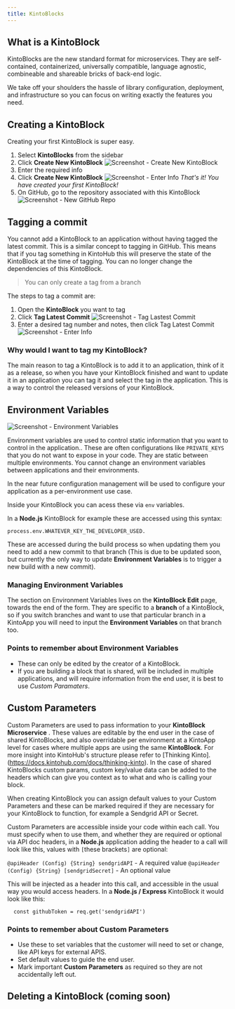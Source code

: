 ```yaml
---
title: KintoBlocks
---
```


## What is a KintoBlock


KintoBlocks are the new standard format for microservices.
They are self-contained, containerized, universally compatible, language agnostic, combineable and shareable bricks of back-end logic.

We take off your shoulders the hassle of library configuration, deployment, and infrastructure so you can focus on writing exactly the features you need.

## Creating a KintoBlock

Creating your first KintoBlock is super easy.

1. Select **KintoBlocks** from the sidebar
2. Click **Create New KintoBlock**
![Screenshot - Create New KintoBlock](/docs/assets/creating-a-kintoblock-1-2.png)
3. Enter the required info
4. Click **Create New KintoBlock**
![Screenshot - Enter Info](/docs/assets/creating-a-kintoblock-3-4.png)
_That's it! You have created your first KintoBlock!_
6. On GitHub, go to the repository associated with this KintoBlock
![Screenshot - New GitHub Repo](/docs/assets/creating-a-kintoblock-5.png)

## Tagging a commit

You cannot add a KintoBlock to an application without having tagged the latest commit. This is a similar concept to tagging in GitHub.
This means that if you tag something in KintoHub this will preserve the state of the KintoBlock at the time of tagging. You can no longer change the dependencies of this KintoBlock.

> You can only create a tag from a branch

The steps to tag a commit are:

1. Open the **KintoBlock** you want to tag
2. Click **Tag Latest Commit**
![Screenshot - Tag Lastest Commit](/docs/assets/tagging-a-commit-1-2.png)
3. Enter a desired tag number and notes, then click Tag Latest Commit
![Screenshot - Enter Info](/docs/assets/tagging-a-commit-3.png)

### Why would I want to tag my KintoBlock?

The main reason to tag a KintoBlock is to add it to an application, think of it as a release, so when you have your KintoBlock finished and want to update it in an application you can tag it and select the tag in the application. This is a way to control the released versions of your KintoBlock.

## Environment Variables

![Screenshot - Environment Variables](/docs/assets/environment_variables.png)

Environment variables are used to control static information that you want to control in the application.. These are often configurations like  `PRIVATE_KEYS` that you do not want to expose in your code. They are static between multiple environments. You cannot change an environment variables between applications and their environments.

In the near future configuration management will be used to configure your application as a per-environment use case.

Inside your KintoBlock you can acess these via `env` variables. 

In a **Node.js** KintoBlock for example these are accessed using this syntax:

```
process.env.WHATEVER_KEY_THE_DEVELOPER_USED.
```

These are accessed during the build process so when updating them you need to add a new commit to that branch (This is due to be updated soon, but currently the only way to update **Environment Variables** is to trigger a new build with a new commit).

### Managing Environment Variables

The section on Environment Variables lives on the **KintoBlock Edit** page, towards the end of the form. They are specific to a **branch** of a KintoBlock, so if you switch branches and want to use that particular branch in a KintoApp you will need to input the **Environment Variables** on that branch too.


### Points to remember about Environment Variables

- These can only be edited by the creator of a KintoBlock.
- If you are building a block that is shared, will be included in multiple applications, and will require information from the end user, it is best to use *Custom Paramaters*.


## Custom Parameters

Custom Parameters are used to pass information to your **KintoBlock Microservice** . These values are editable by the end user in the case of shared KintoBlocks, and also overridable per environment at a KintoApp level for cases where multiple apps are using the same **KintoBlock**. For more insight into KintoHub's structure please refer to [Thinking Kinto].(https://docs.kintohub.com/docs/thinking-kinto). In the case of shared KintoBlocks custom params, custom key/value data can be added to the headers which can give you context as to what and who is calling your block.

When creating KintoBlock you can assign default values to your Custom Parameters and these can be marked required if they are necessary for your KintoBlock to function, for example a Sendgrid API or Secret.

Custom Parameters are accessible inside your code within each call. You must specify when to use them, and whether they are required or optional via API doc headers, in a **Node.js** application adding the header to a call will look like this, values with `[`these brackets`]` are optional:

`@apiHeader (Config) {String} sendgridAPI` - A required value 
`@apiHeader (Config) {String} [sendgridSecret]` - An optional value



This will be injected as a header into this call, and accessible in the usual way you would access headers. In a **Node.js / Express** KintoBlock it would look like this: 

```
  const githubToken = req.get('sendgridAPI')
```

### Points to remember about Custom Parameters 
- Use these to set variables that the customer will need to set or change, like API keys for external APIS.
- Set default values to guide the end user.
- Mark important **Custom Parameters** as required so they are not accidentally left out.

## Deleting a KintoBlock (coming soon)
